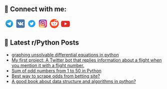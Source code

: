 ## 🔎 Connect with me:
[<img src="https://github.com/bullbesh/bullbesh/blob/main/images/Telegram.png" width="32" height="32" />](https://t.me/bullbesh)
[<img src="https://github.com/bullbesh/bullbesh/blob/main/images/VK.png" width="32" height="32" />](https://vk.com/bullbesh)
[<img src="https://github.com/bullbesh/bullbesh/blob/main/images/Twitter.png" width="32" height="32" />](https://twitter.com/bullbesh1)
[<img src="https://github.com/bullbesh/bullbesh/blob/main/images/Instagram.png" width="32" height="32" />](https://www.instagram.com/bullbesh)
[<img src="https://github.com/bullbesh/bullbesh/blob/main/images/Reddit.png" width="32" height="32" />](https://www.reddit.com/user/bullbesh)
[<img src="https://github.com/bullbesh/bullbesh/blob/main/images/YouTube.png" width="32" height="32" />](https://www.youtube.com/channel/UCtfjRs6uzgq5mfm8S06WTcg)

## 📕 Latest r/Python Posts
<!-- BLOG-POST-LIST:START -->
- [graphing unsolvable differential equations in python](https://www.reddit.com/r/Python/comments/wndfdb/graphing_unsolvable_differential_equations_in/)
- [My first project: A Twitter bot that replies information about a flight when you mention it with a flight number.](https://www.reddit.com/r/Python/comments/wnd6p0/my_first_project_a_twitter_bot_that_replies/)
- [Sum of odd numbers from 1 to 50 in Python](https://www.reddit.com/r/Python/comments/wncq6u/sum_of_odd_numbers_from_1_to_50_in_python/)
- [Best way to scrape odds from betting site?](https://www.reddit.com/r/Python/comments/wncezr/best_way_to_scrape_odds_from_betting_site/)
- [A good book about data structure and algorithms in python?](https://www.reddit.com/r/Python/comments/wnbvp4/a_good_book_about_data_structure_and_algorithms/)
<!-- BLOG-POST-LIST:END -->

